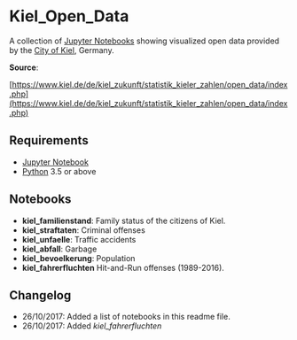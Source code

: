 # Kiel_Open_Data

A collection of [Jupyter Notebooks](https://jupyter.org/) showing visualized open data provided by the [City of Kiel](https://kiel.de/), Germany.

**Source**:

[https://www.kiel.de/de/kiel_zukunft/statistik_kieler_zahlen/open_data/index.php](https://www.kiel.de/de/kiel_zukunft/statistik_kieler_zahlen/open_data/index.php)

## Requirements

* [Jupyter Notebook](****)
* [Python](https://python.org) 3.5 or above

## Notebooks

* **kiel_familienstand**: Family status of the citizens of Kiel.
* **kiel_straftaten**: Criminal offenses
* **kiel_unfaelle**: Traffic accidents
* **kiel_abfall**: Garbage
* **kiel_bevoelkerung**: Population
* **kiel_fahrerfluchten** Hit-and-Run offenses (1989-2016).

## Changelog

* 26/10/2017: Added a list of notebooks in this readme file.
* 26/10/2017: Added *kiel_fahrerfluchten*